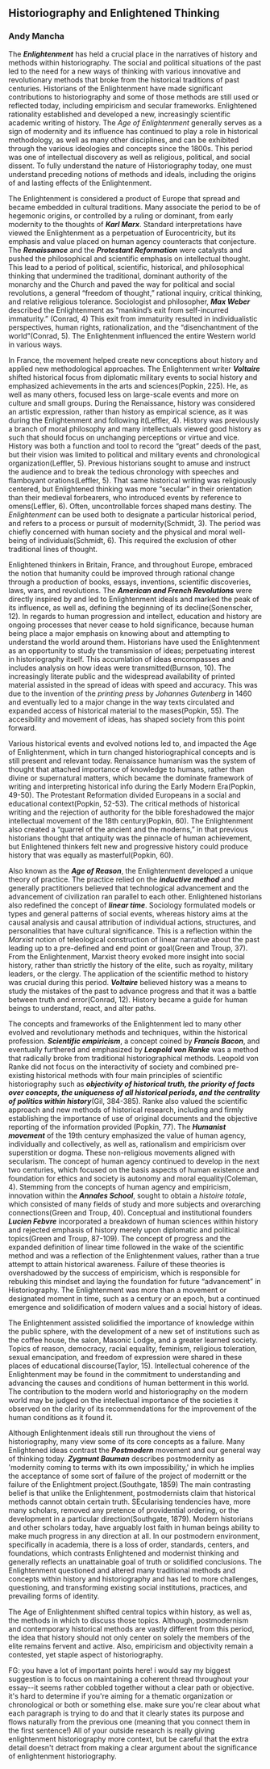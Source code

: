 ## Historiography and Enlightened Thinking

### Andy Mancha

   The **_Enlightenment_** has held a crucial place in the narratives of history and methods within historiography. The social and political situations of the past led to the need for a new ways of thinking with various innovative and revolutionary methods that broke from the historical traditions of past centuries. Historians of the Enlightenment have made significant contributions to historiography and some of those methods are still used or reflected today, including empiricism and secular frameworks. Enlightened rationality established and developed a new, increasingly scientific academic writing of history. The *Age of Enlightenment* generally serves as a sign of modernity and its influence has continued to play a role in historical methodology, as well as many other disciplines, and can be exhibited through the various ideologies and concepts since the 1800s. This period was one of intellectual discovery as well as religious, political, and social dissent. To fully understand the nature of Historiography today, one must understand preceding notions of methods and ideals, including the origins of and lasting effects of the Enlightenment. 

 
 The Enlightenment is considered a product of Europe that spread and became embedded in cultural traditions. Many associate the period to be of hegemonic origins, or controlled by a ruling or dominant, from early modernity to the thoughts of **_Karl Marx_**. Standard interpretations have viewed the Enlightenment as a perpetuation of Eurocentricity, but its emphasis and value placed on human agency counteracts that conjecture. The **_Renaissance_** and the **_Protestant Reformation_** were catalysts and pushed the philosophical and scientific emphasis on intellectual thought. This lead to a period of political, scientific, historical, and philosophical thinking that undermined the traditional, dominant authority of the monarchy and the Church and paved the way for political and social revolutions, a general “freedom of thought,” rational inquiry, critical thinking, and relative religious tolerance. Sociologist and philosopher, **_Max Weber_** described the Enlightenment as “mankind’s exit from self-incurred immaturity.” (Conrad, 4) This exit from immaturity resulted in individualistic perspectives, human rights, rationalization, and the “disenchantment of the world”(Conrad, 5). The Enlightenment influenced the entire Western world in various ways.

  
  In France, the movement helped create new conceptions about history and applied new methodological approaches. The Enlightenment writer **_Voltaire_** shifted historical focus from diplomatic military events to social history and emphasized achievements in the arts and sciences(Popkin, 225). He, as well as many others, focused less on large-scale events and more on culture and small groups. During the Renaissance, history was considered an artistic expression, rather than history as empirical science, as it was during the Enlightenment and following it(Leffler, 4). History was previously a branch of moral philosophy and many intellectuals viewed good history as such that should focus on unchanging perceptions or virtue and vice.  History was both a function and tool to record the “great” deeds of the past, but their vision was limited to political and military events and chronological organization(Leffler, 5). Previous historians sought to amuse and instruct the audience and to break the tedious chronology with speeches and flamboyant orations(Leffler, 5). That same historical writing was religiously centered, but Enlightened thinking was more “secular” in their orientation than their medieval forbearers, who introduced events by reference to omens(Leffler, 6). Often, uncontrollable forces shaped mans destiny. The *Enlightenment* can be used both to designate a particular historical period, and refers to a process or pursuit of modernity(Schmidt, 3). The period was chiefly concerned with human society and the physical and moral well-being of individuals(Schmidt, 6). This required the exclusion of other traditional lines of thought.
   
   Enlightened thinkers in Britain, France, and throughout Europe, embraced the notion that humanity could be improved through rational change through a production of books, essays, inventions, scientific discoveries, laws, wars, and revolutions. The **_American and French Revolutions_** were directly inspired by and led to Enlightenment ideals and marked the peak of its influence, as well as, defining the beginning of its decline(Sonenscher, 12). In regards to human progression and intellect, education and history are ongoing processes that never cease to hold significance, because human being place a major emphasis on knowing about and attempting to understand the world around them. Historians have used the Enlightenment as an opportunity to study the transmission of ideas; perpetuating interest in historiography itself. This accumlation of ideas encompasses and includes analysis on how ideas were transmitted(Burnson, 10). The increasingly literate public and the widespread availability of printed material assisted in the spread of ideas with speed and accuracy. This was due to the invention of the *printing press* by *Johannes Gutenberg* in 1460 and eventually led to a major change in the way texts circulated and expanded access of historical material to the mases(Popkin, 55). The accesibility and movement of ideas, has shaped society from this point forward.

  
  Various historical events and evolved notions led to, and impacted the Age of Enlightenment, which in turn changed historiographical concepts and is still present and relevant today. Renaissance humanism was the system of thought that attached importance of knowledge to humans, rather than divine or supernatural matters, which became the dominate framework of writing and interpreting historical info during the Early Modern Era(Popkin, 49-50). The Protestant Reformation divided Europeans in a social and educational context(Popkin, 52-53). The critical methods of historical writing and the rejection of authority for the bible foreshadowed the major intellectual movement of the 18th century(Popkin, 60). The Enlightenment also created a “quarrel of the ancient and the moderns,” in that previous historians thought that antiquity was the pinnacle of human achievement, but Enlightened thinkers felt new and progressive history could produce history that was equally as masterful(Popkin, 60).

  
  Also known as the **_Age of Reason_**, the Enlightenment developed a unique theory of practice. The practice relied on the **_inductive method_** and generally practitioners believed that technological advancement and the advancement of civilization ran parallel to each other. Enlightened historians also redefined the concept of **_linear time_**. Sociology formulated models or types and general patterns of social events, whereas history aims at the causal analysis and causal attribution of individual actions, structures, and personalities that have cultural significance. This is a reflection within the *Marxist* notion of teleological construction of linear narrative about the past leading up to a pre-defined and end point or goal(Green and Troup, 37). From the Enlightenment, Marxist theory evoked more insight into social history, rather than strictly the history of the elite, such as royalty, military leaders, or the clergy. The application of the scientific method to history was crucial during this period. **_Voltaire_** believed history was a means to study the mistakes of the past to advance progress and that it was a battle between truth and error(Conrad, 12). History became a guide for human beings to understand, react, and alter paths.

   
   The concepts and frameworks of the Enlightenment led to many other evolved and revolutionary methods and techniques, within the historical profession. **_Scientific empiricism_**, a concept coined by **_Francis Bacon_**, and eventually furthered and emphasized by **_Leopold von Ranke_** was a method that radically broke from traditional historiographical methods. Leopold von Ranke did not focus on the interactivity of society and combined pre-existing historical methods with four main principles of scientific historiography such as **_objectivity of historical truth, the priority of facts over concepts, the uniqueness of all historical periods, and the centrality of politics within history_**(Gil, 384-385). Ranke also valued the scientific approach and new methods of historical research, including and firmly establishing the importance of use of original documents and the objective reporting of the information provided (Popkin, 77). The **_Humanist movement_** of the 19th century emphasized the value of human agency, individually and collectively, as well as, rationalism and empiricism over superstition or dogma. These non-religious movements aligned with secularism. The concept of human agency continued to develop in the next two centuries, which focused on the basis aspects of human existence and foundation for ethics and society is autonomy and moral equality(Coleman, 4). Stemming from the concepts of human agency and empiricism, innovation within the **_Annales School_**, sought to obtain a *histoire totale*, which consisted of many fields of study and more subjects and overarching connections(Green and Troup, 40). Conceptual and institutional founders **_Lucien Febvre_** incorporated a breakdown of human sciences within history and rejected emphasis of history merely upon diplomatic and political topics(Green and Troup, 87-109). The concept of progress and the expanded definition of linear time followed in the wake of the scientific method and was a reflection of the Enlightenment values, rather than a true attempt to attain historical awareness. Failure of these theories is overshadowed by the success of empiricism, which is responsible for rebuking this mindset and laying the foundation for future “advancement” in Historiography. The Enlightenment was more than a movement or designated moment in time, such as a century or an epoch, but a continued emergence and solidification of modern values and a social history of ideas. 

   
   The Enlightenment assisted solidified the importance of knowledge within the public sphere, with the development of a new set of institutions such as the coffee house, the salon, Masonic Lodge, and a greater learned society. Topics of reason, democracy, racial equality, feminism, religious toleration, sexual emancipation, and freedom of expression were shared in these places of educational discourse(Taylor, 15). Intellectual coherence of the Enlightenment may be found in the commitment to understanding and advancing the causes and conditions of human betterment in this world. The contribution to the modern world and historiography on the modern world may be judged on the intellectual importance of the societies it observed on the clarity of its recommendations for the improvement of the human conditions as it found it. 

   Although Enlightenment ideals still run throughout the viens of historiography, many view some of its core concepts as a failure. Many Enlightened ideas contrast the **_Postmodern_** movement and our general way of thinking today. **_Zygmunt Bauman_** describes postmodernity as 'modernity coming to terms with its own impossibility,' in which he implies the acceptance of some sort of failure of the project of modernitt or the failure of the Enlightment project.(Southgate, 1859) The main contrasting belief is that unlike the Enlightenment, postmodernists claim that historical methods cannot obtain certain truth. SEcularising tendencies have, more many scholars, removed any pretence of providential ordering, or the development in a particular direction(Southgate, 1879). Modern historians and other scholars today, have arguably lost faith in human beings ability to make much progress in any direction at all. In our postmodern environment, specifically in academia, there is a loss of order, standards, centers, and foundations, which contrasts Enlightened and modernist thinking and generally reflects an unattainable goal of truth or solidified conclusions. The Enlightenment questioned and altered many traditional methods and concepts within history and historiography and has led to more challenges, questioning, and transforming existing social institutions, practices, and prevailing forms of identity. 
  
  The Age of Enlightenment shifted central topics within history, as well as, the methods in which to discuss those topics. Although, postmodernism and contemporary historical methods are vastly different from this period, the idea that history should not only center on solely the members of the elite remains fervent and active. Also, empiricism and objectivity remain a contested, yet staple aspect of historiography. 

FG: you have a lot of important points here! i would say my biggest suggestion is to focus on maintaining a coherent thread throughout your essay--it seems rather cobbled together without a clear path or objective. it's hard to determine if you're aiming for a thematic organization or chronological or both or something else. make sure you're clear about what each paragraph is trying to do and that it clearly states its purpose and flows naturally from the previous one (meaning that you connect them in the first sentence!) All of your outside research is really giving enlightenment historiography more context, but be careful that the extra detail doesn't detract from making a clear argument about the significance of enlightenment historiography. 
